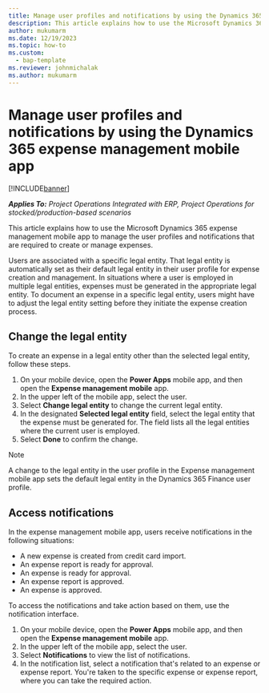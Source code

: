 ```yaml
---
title: Manage user profiles and notifications by using the Dynamics 365 expense management mobile app
description: This article explains how to use the Microsoft Dynamics 365 expense management mobile app to manage the user profiles and notifications that are required to create or manage expenses.
author: mukumarm
ms.date: 12/19/2023
ms.topic: how-to
ms.custom: 
  - bap-template
ms.reviewer: johnmichalak
ms.author: mukumarm
---
```


# Manage user profiles and notifications by using the Dynamics 365 expense management mobile app

[!INCLUDE[banner](../includes/banner.md)]

_**Applies To:** Project Operations Integrated with ERP, Project Operations for stocked/production-based scenarios_

This article explains how to use the Microsoft Dynamics 365 expense management mobile app to manage the user profiles and notifications that are required to create or manage expenses.

Users are associated with a specific legal entity. That legal entity is automatically set as their default legal entity in their user profile for expense creation and management. In situations where a user is employed in multiple legal entities, expenses must be generated in the appropriate legal entity. To document an expense in a specific legal entity, users might have to adjust the legal entity setting before they initiate the expense creation process.

## Change the legal entity

To create an expense in a legal entity other than the selected legal entity, follow these steps.

1. On your mobile device, open the **Power Apps** mobile app, and then open the **Expense management mobile** app.
1. In the upper left of the mobile app, select the user.
1. Select **Change legal entity** to change the current legal entity.
1. In the designated **Selected legal entity** field, select the legal entity that the expense must be generated for. The field lists all the legal entities where the current user is employed.
1. Select **Done** to confirm the change.

> [!NOTE]
> A change to the legal entity in the user profile in the Expense management mobile app sets the default legal entity in the Dynamics 365 Finance user profile.

## Access notifications

In the expense management mobile app, users receive notifications in the following situations:

- A new expense is created from credit card import.
- An expense report is ready for approval.
- An expense is ready for approval.
- An expense report is approved.
- An expense is approved. 

To access the notifications and take action based on them, use the notification interface.

1. On your mobile device, open the **Power Apps** mobile app, and then open the **Expense management mobile** app.
1. In the upper left of the mobile app, select the user.
1. Select **Notifications** to view the list of notifications.
1. In the notification list, select a notification that's related to an expense or expense report. You're taken to the specific expense or expense report, where you can take the required action.

